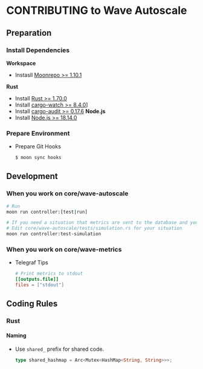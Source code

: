 # CONTRIBUTING to Wave Autoscale

## Preparation

### Install Dependencies
**Workspace**
- Instasll [Moonrepo >= 1.10.1](https://moonrepo.dev/docs/install)

**Rust**
- Install [Rust >= 1.70.0](https://www.rust-lang.org/tools/install)
- Install [cargo-watch >= 8.4.0](https://crates.io/crates/cargo-watch)]
- Install [cargo-audit >= 0.17.6](https://crates.io/crates/cargo-audit)
**Node.js**
- Install [Node.js >= 18.14.0](https://nodejs.org/en/download/)

### Prepare Environment
- Prepare Git Hooks
  ```bash
  $ moon sync hooks
  ```

## Development

### When you work on core/wave-autoscale
```bash
# Run
moon run controller:[test|run]

# If you need a situation that metrics are sent to the database and your plan responses to the metrics
# Edit core/wave-autoscale/tests/simulation.rs for your situation
moon run controller:test-simulation
```

### When you work on core/wave-metrics
- Telegraf Tips
  ```toml
  # Print metrics to stdout
  [[outputs.file]]
  files = ["stdout"]
  ```
## Coding Rules

### Rust

#### Naming
- Use `shared_` prefix for shared code.
  ```rust
  type shared_hashmap = Arc<Mutex<HashMap<String, String>>>;
  ```
